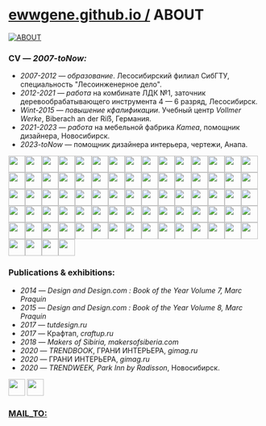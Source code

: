 ﻿
# [ewwgene.github.io /](https://ewwgene.github.io/) ABOUT
    
[![ABOUT](https://ewwgene.github.io/ABOUT/None)](https://ewwgene.github.io/ABOUT/Carousel)
    
### CV — _2007-toNow:_

 - _2007-2012 — образование_. Лесосибирский филиал СибГТУ, специальность "Лесоинженерное дело".
 - _2012-2021 — работа_ на комбинате ЛДК №1, заточник деревообрабатывающего инструмента 4 — 6 разряд, Лесосибирск.
 - _Wint-2015 — повышение кфалификации_. Учебный центр _Vollmer Werke_, Biberach an der Ri&#7838;, Германия.
 - _2021-2023 — работа_ на мебельной фабрика _Kamea_, помощник дизайнера, Новосибирск.
 - _2023-toNow_ — помощник дизайнера интерьера, чертежи, Анапа.

<a id="111" href="https://ewwgene.github.io/ABOUT/Carousel/#111"><img src="https://ewwgene.github.io/ABOUT/111.jpg" height="33"></a><a id="113" href="https://ewwgene.github.io/ABOUT/Carousel/#113"><img src="https://ewwgene.github.io/ABOUT/113.jpg" height="33"></a><a id="115" href="https://ewwgene.github.io/ABOUT/Carousel/#115"><img src="https://ewwgene.github.io/ABOUT/115.jpg" height="33"></a><a id="117" href="https://ewwgene.github.io/ABOUT/Carousel/#117"><img src="https://ewwgene.github.io/ABOUT/117.jpg" height="33"></a><a id="121" href="https://ewwgene.github.io/ABOUT/Carousel/#121"><img src="https://ewwgene.github.io/ABOUT/121.jpg" height="33"></a><a id="123" href="https://ewwgene.github.io/ABOUT/Carousel/#123"><img src="https://ewwgene.github.io/ABOUT/123.jpg" height="33"></a><a id="125" href="https://ewwgene.github.io/ABOUT/Carousel/#125"><img src="https://ewwgene.github.io/ABOUT/125.jpg" height="33"></a><a id="127" href="https://ewwgene.github.io/ABOUT/Carousel/#127"><img src="https://ewwgene.github.io/ABOUT/127.jpg" height="33"></a><a id="129" href="https://ewwgene.github.io/ABOUT/Carousel/#129"><img src="https://ewwgene.github.io/ABOUT/129.jpg" height="33"></a><a id="131" href="https://ewwgene.github.io/ABOUT/Carousel/#131"><img src="https://ewwgene.github.io/ABOUT/131.jpg" height="33"></a><a id="133" href="https://ewwgene.github.io/ABOUT/Carousel/#133"><img src="https://ewwgene.github.io/ABOUT/133.jpg" height="33"></a><a id="135" href="https://ewwgene.github.io/ABOUT/Carousel/#135"><img src="https://ewwgene.github.io/ABOUT/135.jpg" height="33"></a><a id="137" href="https://ewwgene.github.io/ABOUT/Carousel/#137"><img src="https://ewwgene.github.io/ABOUT/137.jpg" height="33"></a><a id="139" href="https://ewwgene.github.io/ABOUT/Carousel/#139"><img src="https://ewwgene.github.io/ABOUT/139.jpg" height="33"></a><a id="141" href="https://ewwgene.github.io/ABOUT/Carousel/#141"><img src="https://ewwgene.github.io/ABOUT/141.jpg" height="33"></a><a id="142" href="https://ewwgene.github.io/ABOUT/Carousel/#142"><img src="https://ewwgene.github.io/ABOUT/142.jpg" height="33"></a><a id="143" href="https://ewwgene.github.io/ABOUT/Carousel/#143"><img src="https://ewwgene.github.io/ABOUT/143.jpg" height="33"></a><a id="145" href="https://ewwgene.github.io/ABOUT/Carousel/#145"><img src="https://ewwgene.github.io/ABOUT/145.jpg" height="33"></a><a id="147" href="https://ewwgene.github.io/ABOUT/Carousel/#147"><img src="https://ewwgene.github.io/ABOUT/147.jpg" height="33"></a><a id="148" href="https://ewwgene.github.io/ABOUT/Carousel/#148"><img src="https://ewwgene.github.io/ABOUT/148.jpg" height="33"></a><a id="149" href="https://ewwgene.github.io/ABOUT/Carousel/#149"><img src="https://ewwgene.github.io/ABOUT/149.jpg" height="33"></a><a id="151" href="https://ewwgene.github.io/ABOUT/Carousel/#151"><img src="https://ewwgene.github.io/ABOUT/151.jpg" height="33"></a><a id="153" href="https://ewwgene.github.io/ABOUT/Carousel/#153"><img src="https://ewwgene.github.io/ABOUT/153.jpg" height="33"></a><a id="155" href="https://ewwgene.github.io/ABOUT/Carousel/#155"><img src="https://ewwgene.github.io/ABOUT/155.jpg" height="33"></a><a id="156" href="https://ewwgene.github.io/ABOUT/Carousel/#156"><img src="https://ewwgene.github.io/ABOUT/156.jpg" height="33"></a><a id="161" href="https://ewwgene.github.io/ABOUT/Carousel/#161"><img src="https://ewwgene.github.io/ABOUT/161.jpg" height="33"></a><a id="162" href="https://ewwgene.github.io/ABOUT/Carousel/#162"><img src="https://ewwgene.github.io/ABOUT/162.jpg" height="33"></a><a id="163" href="https://ewwgene.github.io/ABOUT/Carousel/#163"><img src="https://ewwgene.github.io/ABOUT/163.jpg" height="33"></a><a id="165" href="https://ewwgene.github.io/ABOUT/Carousel/#165"><img src="https://ewwgene.github.io/ABOUT/165.jpg" height="33"></a><a id="166" href="https://ewwgene.github.io/ABOUT/Carousel/#166"><img src="https://ewwgene.github.io/ABOUT/166.jpg" height="33"></a><a id="171" href="https://ewwgene.github.io/ABOUT/Carousel/#171"><img src="https://ewwgene.github.io/ABOUT/171.jpg" height="33"></a><a id="172" href="https://ewwgene.github.io/ABOUT/Carousel/#172"><img src="https://ewwgene.github.io/ABOUT/172.jpg" height="33"></a><a id="173" href="https://ewwgene.github.io/ABOUT/Carousel/#173"><img src="https://ewwgene.github.io/ABOUT/173.jpg" height="33"></a><a id="174" href="https://ewwgene.github.io/ABOUT/Carousel/#174"><img src="https://ewwgene.github.io/ABOUT/174.jpg" height="33"></a><a id="175" href="https://ewwgene.github.io/ABOUT/Carousel/#175"><img src="https://ewwgene.github.io/ABOUT/175.jpg" height="33"></a><a id="176" href="https://ewwgene.github.io/ABOUT/Carousel/#176"><img src="https://ewwgene.github.io/ABOUT/176.jpg" height="33"></a><a id="177" href="https://ewwgene.github.io/ABOUT/Carousel/#177"><img src="https://ewwgene.github.io/ABOUT/177.jpg" height="33"></a><a id="178" href="https://ewwgene.github.io/ABOUT/Carousel/#178"><img src="https://ewwgene.github.io/ABOUT/178.jpg" height="33"></a><a id="179" href="https://ewwgene.github.io/ABOUT/Carousel/#179"><img src="https://ewwgene.github.io/ABOUT/179.jpg" height="33"></a><a id="180" href="https://ewwgene.github.io/ABOUT/Carousel/#180"><img src="https://ewwgene.github.io/ABOUT/180.jpg" height="33"></a><a id="181" href="https://ewwgene.github.io/ABOUT/Carousel/#181"><img src="https://ewwgene.github.io/ABOUT/181.jpg" height="33"></a><a id="182" href="https://ewwgene.github.io/ABOUT/Carousel/#182"><img src="https://ewwgene.github.io/ABOUT/182.jpg" height="33"></a><a id="1821" href="https://ewwgene.github.io/ABOUT/Carousel/#1821"><img src="https://ewwgene.github.io/ABOUT/1821.jpg" height="33"></a><a id="183" href="https://ewwgene.github.io/ABOUT/Carousel/#183"><img src="https://ewwgene.github.io/ABOUT/183.jpg" height="33"></a><a id="184" href="https://ewwgene.github.io/ABOUT/Carousel/#184"><img src="https://ewwgene.github.io/ABOUT/184.jpg" height="33"></a><a id="185" href="https://ewwgene.github.io/ABOUT/Carousel/#185"><img src="https://ewwgene.github.io/ABOUT/185.jpg" height="33"></a><a id="191" href="https://ewwgene.github.io/ABOUT/Carousel/#191"><img src="https://ewwgene.github.io/ABOUT/191.jpg" height="33"></a><a id="192" href="https://ewwgene.github.io/ABOUT/Carousel/#192"><img src="https://ewwgene.github.io/ABOUT/192.jpg" height="33"></a><a id="193" href="https://ewwgene.github.io/ABOUT/Carousel/#193"><img src="https://ewwgene.github.io/ABOUT/193.jpg" height="33"></a><a id="194" href="https://ewwgene.github.io/ABOUT/Carousel/#194"><img src="https://ewwgene.github.io/ABOUT/194.jpg" height="33"></a><a id="195" href="https://ewwgene.github.io/ABOUT/Carousel/#195"><img src="https://ewwgene.github.io/ABOUT/195.jpg" height="33"></a><a id="197" href="https://ewwgene.github.io/ABOUT/Carousel/#197"><img src="https://ewwgene.github.io/ABOUT/197.jpg" height="33"></a><a id="201" href="https://ewwgene.github.io/ABOUT/Carousel/#201"><img src="https://ewwgene.github.io/ABOUT/201.jpg" height="33"></a><a id="203" href="https://ewwgene.github.io/ABOUT/Carousel/#203"><img src="https://ewwgene.github.io/ABOUT/203.jpg" height="33"></a><a id="204" href="https://ewwgene.github.io/ABOUT/Carousel/#204"><img src="https://ewwgene.github.io/ABOUT/204.jpg" height="33"></a><a id="206" href="https://ewwgene.github.io/ABOUT/Carousel/#206"><img src="https://ewwgene.github.io/ABOUT/206.jpg" height="33"></a><a id="207" href="https://ewwgene.github.io/ABOUT/Carousel/#207"><img src="https://ewwgene.github.io/ABOUT/207.jpg" height="33"></a><a id="208" href="https://ewwgene.github.io/ABOUT/Carousel/#208"><img src="https://ewwgene.github.io/ABOUT/208.jpg" height="33"></a><a id="209" href="https://ewwgene.github.io/ABOUT/Carousel/#209"><img src="https://ewwgene.github.io/ABOUT/209.jpg" height="33"></a><a id="210" href="https://ewwgene.github.io/ABOUT/Carousel/#210"><img src="https://ewwgene.github.io/ABOUT/210.jpg" height="33"></a><a id="211" href="https://ewwgene.github.io/ABOUT/Carousel/#211"><img src="https://ewwgene.github.io/ABOUT/211.jpg" height="33"></a><a id="213" href="https://ewwgene.github.io/ABOUT/Carousel/#213"><img src="https://ewwgene.github.io/ABOUT/213.jpg" height="33"></a><a id="215" href="https://ewwgene.github.io/ABOUT/Carousel/#215"><img src="https://ewwgene.github.io/ABOUT/215.jpg" height="33"></a><a id="217" href="https://ewwgene.github.io/ABOUT/Carousel/#217"><img src="https://ewwgene.github.io/ABOUT/217.jpg" height="33"></a><a id="219" href="https://ewwgene.github.io/ABOUT/Carousel/#219"><img src="https://ewwgene.github.io/ABOUT/219.jpg" height="33"></a><a id="221" href="https://ewwgene.github.io/ABOUT/Carousel/#221"><img src="https://ewwgene.github.io/ABOUT/221.jpg" height="33"></a><a id="222" href="https://ewwgene.github.io/ABOUT/Carousel/#222"><img src="https://ewwgene.github.io/ABOUT/222.jpg" height="33"></a><a id="223" href="https://ewwgene.github.io/ABOUT/Carousel/#223"><img src="https://ewwgene.github.io/ABOUT/223.jpg" height="33"></a><a id="225" href="https://ewwgene.github.io/ABOUT/Carousel/#225"><img src="https://ewwgene.github.io/ABOUT/225.jpg" height="33"></a><a id="231" href="https://ewwgene.github.io/ABOUT/Carousel/#231"><img src="https://ewwgene.github.io/ABOUT/231.jpg" height="33"></a><a id="233" href="https://ewwgene.github.io/ABOUT/Carousel/#233"><img src="https://ewwgene.github.io/ABOUT/233.jpg" height="33"></a><a id="235" href="https://ewwgene.github.io/ABOUT/Carousel/#235"><img src="https://ewwgene.github.io/ABOUT/235.jpg" height="33"></a><a id="236" href="https://ewwgene.github.io/ABOUT/Carousel/#236"><img src="https://ewwgene.github.io/ABOUT/236.jpg" height="33"></a><a id="237" href="https://ewwgene.github.io/ABOUT/Carousel/#237"><img src="https://ewwgene.github.io/ABOUT/237.jpg" height="33"></a><a id="240" href="https://ewwgene.github.io/ABOUT/Carousel/#240"><img src="https://ewwgene.github.io/ABOUT/240.jpg" height="33"></a><a id="241" href="https://ewwgene.github.io/ABOUT/Carousel/#241"><img src="https://ewwgene.github.io/ABOUT/241.jpg" height="33"></a><a id="242" href="https://ewwgene.github.io/ABOUT/Carousel/#242"><img src="https://ewwgene.github.io/ABOUT/242.jpg" height="33"></a><a id="244" href="https://ewwgene.github.io/ABOUT/Carousel/#244"><img src="https://ewwgene.github.io/ABOUT/244.jpg" height="33"></a><a id="246" href="https://ewwgene.github.io/ABOUT/Carousel/#246"><img src="https://ewwgene.github.io/ABOUT/246.jpg" height="33"></a> 

### Publications & exhibitions:

 - _2014_ — _Design and Design.com : Book of the Year Volume 7, Marc Praquin_
 - _2015_ — _Design and Design.com : Book of the Year Volume 8, Marc Praquin_
 - _2017_ — _tutdesign.ru_
 - _2017_ — Крафтап, _craftup.ru_
 - _2018_ — _Makers of Sibiria, makersofsiberia.com_
 - _2020_ — _TRENDBOOK_, ГРАНИ ИНТЕРЬЕРА, _gimag.ru_
 - _2020_ — ГРАНИ ИНТЕРЬЕРА, _gimag.ru_
 - _2020_ — _TRENDWEEK, Park Inn by Radisson_, Новосибирск.

<a id="300" href="https://ewwgene.github.io/ABOUT/Carousel/#300"><img src="https://ewwgene.github.io/ABOUT/300.jpg" height="33"></a> <a id="301" href="https://ewwgene.github.io/ABOUT/Carousel/#301"><img src="https://ewwgene.github.io/ABOUT/301.jpg" height="33"></a> 

### [MAIL_TO:](mailto:r0cam@me.com)

    